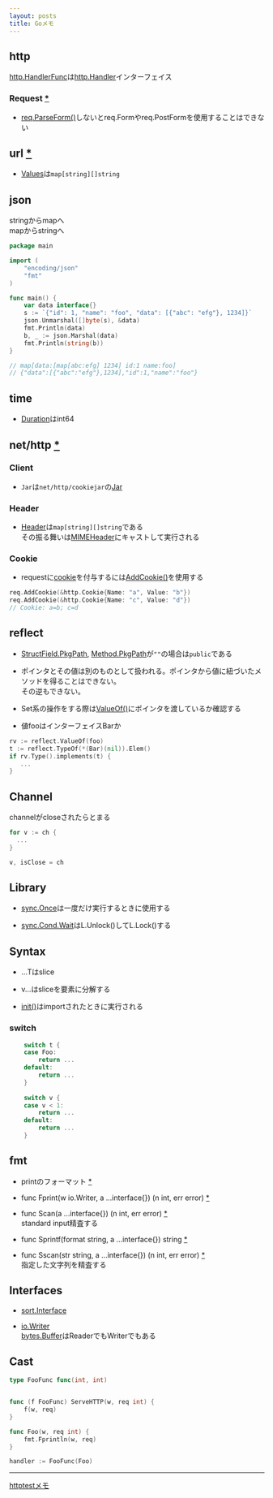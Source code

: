 ```yaml
---
layout: posts
title: Goメモ
---
```


## http

[http.HandlerFunc](https://golang.org/pkg/net/http/#HandlerFunc)は[http.Handler](https://golang.org/pkg/net/http/#Handler)インターフェイス

### Request [\*](https://godoc.org/net/http#Request)

* [req.ParseForm()](https://godoc.org/net/http#Request.ParseForm)しないとreq.Formやreq.PostFormを使用することはできない

## url [\*](https://golang.org/pkg/net/url)

* [Values](https://golang.org/pkg/net/url/#Values)は`map[string][]string`

## json

stringからmapへ  
mapからstringへ

```Go
package main

import (
	"encoding/json"
	"fmt"
)

func main() {
	var data interface{}
	s := `{"id": 1, "name": "foo", "data": [{"abc": "efg"}, 1234]}`
	json.Unmarshal([]byte(s), &data)
	fmt.Println(data)
	b, _ := json.Marshal(data)
	fmt.Println(string(b))
}

// map[data:[map[abc:efg] 1234] id:1 name:foo]
// {"data":[{"abc":"efg"},1234],"id":1,"name":"foo"}
```

## time

* [Duration](https://golang.org/pkg/time/#Duration)はint64  

## net/http [\*](https://golang.org/pkg/net/http/)

### Client

* `Jar`は`net/http/cookiejar`の[Jar](https://godoc.org/net/http/cookiejar#Jar)

### Header

* [Header](https://golang.org/pkg/net/http/#Header)は`map[string][]string`である  
その振る舞いは[MIMEHeader](https://golang.org/pkg/net/textproto/#MIMEHeader)にキャストして実行される

### Cookie

* requestに[cookie](https://golang.org/pkg/net/http/#Cookie)を付与するには[AddCookie()](https://golang.org/pkg/net/http/#Request.AddCookie)を使用する

```Go
req.AddCookie(&http.Cookie{Name: "a", Value: "b"})
req.AddCookie(&http.Cookie{Name: "c", Value: "d"})
// Cookie: a=b; c=d
```


## reflect

* [StructField.PkgPath](https://golang.org/pkg/reflect/#StructField), [Method.PkgPath](https://golang.org/pkg/reflect/#Method)が`""`の場合は`public`である

* ポインタとその値は別のものとして扱われる。ポインタから値に紐づいたメソッドを得ることはできない。  
その逆もできない。

* Set系の操作をする際は[ValueOf()](https://golang.org/pkg/reflect/#ValueOf)にポインタを渡しているか確認する

* 値fooはインターフェイスBarか

```Go
rv := reflect.ValueOf(foo)
t := reflect.TypeOf(*(Bar)(nil)).Elem()
if rv.Type().implements(t) {
   ...
}
```

## Channel

channelがcloseされたらとまる

```Go
for v := ch {
  ...
}
```

```Go
v, isClose = ch
```

## Library

* [sync.Once](https://golang.org/pkg/sync/#Once)は一度だけ実行するときに使用する

* [sync.Cond.Wait](https://golang.org/pkg/sync/#Cond.Wait)はL.Unlock()してL.Lock()する

## Syntax

* ...Tはslice

* v...はsliceを要素に分解する

* [init()](https://golang.org/doc/effective_go.html#init)はimportされたときに実行される

### switch

```Go
    switch t {
    case Foo:
        return ...
    default:
        return ...
    }
    
    switch v {
    case v < 1:
        return ...
    default:
        return ...
    }
```

## fmt

* printのフォーマット [\*](https://golang.org/pkg/fmt/#hdr-Printing)

* func Fprint(w io.Writer, a ...interface{}) (n int, err error) [\*](https://golang.org/pkg/fmt/#Fprint)

* func Scan(a ...interface{}) (n int, err error) [\*](https://golang.org/pkg/fmt/#Scan)  
 standard input精査する

* func Sprintf(format string, a ...interface{}) string [\*](https://golang.org/pkg/fmt/#Sprintf)

* func Sscan(str string, a ...interface{}) (n int, err error) [\*](https://golang.org/pkg/fmt/#Sscan)  
指定した文字列を精査する

## Interfaces

* [sort.Interface](https://golang.org/pkg/sort/#Interface)

* [io.Writer](https://golang.org/pkg/io/#Writer)  
[bytes.Buffer](https://golang.org/pkg/bytes/#Buffer)はReaderでもWriterでもある

## Cast

```Go
type FooFunc func(int, int)


func (f FooFunc) ServeHTTP(w, req int) {
    f(w, req)
}

func Foo(w, req int) {
    fmt.Fprintln(w, req)
}

handler := FooFunc(Foo)
```

<hr/>

[httptestメモ](/2017/09/08/golang-httptest.html)


